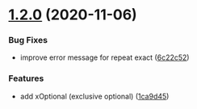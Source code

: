 # [1.2.0](https://github.com/luggage66/Sprache-js/compare/v1.1.0...v1.2.0) (2020-11-06)


### Bug Fixes

* improve error message for repeat exact ([6c22c52](https://github.com/luggage66/Sprache-js/commit/6c22c52704a27ddf866b950d4ff2d5a43aec921f))


### Features

* add xOptional (exclusive optional) ([1ca9d45](https://github.com/luggage66/Sprache-js/commit/1ca9d4555df363da220dae149c39b12ccdf0008e))
